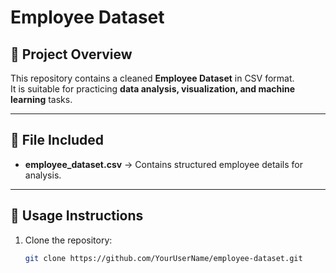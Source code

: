 # Employee Dataset  

## 📌 Project Overview  
This repository contains a cleaned **Employee Dataset** in CSV format.  
It is suitable for practicing **data analysis, visualization, and machine learning** tasks.  

---

## 📂 File Included  
- **employee_dataset.csv** → Contains structured employee details for analysis.  

---

## 🚀 Usage Instructions  
1. Clone the repository:  
   ```bash
   git clone https://github.com/YourUserName/employee-dataset.git
